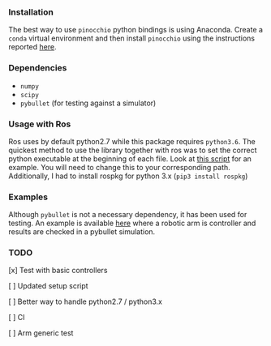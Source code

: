 ### Installation

The best way to use `pinocchio` python bindings is using Anaconda. Create a `conda` virtual environment and then install `pinocchio`
using the instructions reported [here](https://github.com/conda-forge/pinocchio-feedstock). 

### Dependencies
- `numpy`
- `scipy`
- `pybullet` (for testing against a simulator)
 
### Usage with Ros

Ros uses by default python2.7 while this package requires `python3.6`. The quickest method to use the library together with 
ros was to set the correct python executable at the beginning of each file. Look at [this script](test/pinocchio_control_test.py) for an example. 
You will need to change this to your corresponding path. Additionally, I had to install rospkg for python 3.x (`pip3 install rospkg`)

### Examples

Although `pybullet` is not a necessary dependency, it has been used for testing. An example is available [here](test/pinocchio_control_test.py) 
where a robotic arm is controller and results are checked in a pybullet simulation.  

### TODO 
[x] Test with basic controllers

[ ] Updated setup script 

[ ] Better way to handle python2.7 / python3.x

[ ] CI

[ ] Arm generic test
